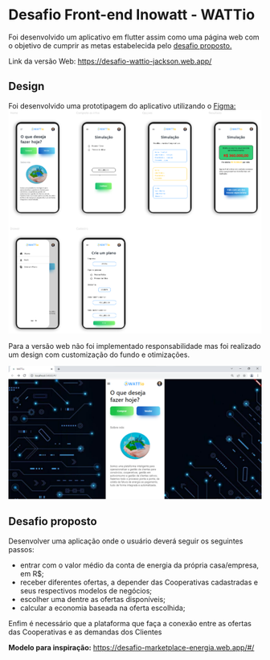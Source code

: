 # Desafio Front-end Inowatt - WATTio

Foi desenvolvido um aplicativo em flutter assim como uma página web com o objetivo de cumprir as metas estabelecida pelo [desafio proposto.](../desafio_frontend_wattio.pdf)

Link da versão Web: https://desafio-wattio-jackson.web.app/

## Design

Foi desenvolvido uma prototipagem do aplicativo utilizando o [Figma:](https://www.figma.com/file/IK2bVIpih24uLJPn8srTU5/inowatt---watt.io?node-id=0%3A1)
![Design de todas as telas](docs/design.png)


Para a versão web não foi implementado responsabilidade mas foi realizado um design com customização do fundo e otimizações.

![Design Web](docs/web.png)


## Desafio proposto

Desenvolver uma aplicação onde o usuário deverá seguir os seguintes passos:
- entrar com o valor médio da conta de energia da própria casa/empresa, em R$;
- receber diferentes ofertas, a depender das Cooperativas cadastradas e seus
respectivos modelos de negócios;
- escolher uma dentre as ofertas disponíveis;
- calcular a economia baseada na oferta escolhida;


Enfim é necessário que a plataforma que faça a conexão entre as ofertas das Cooperativas e as demandas dos Clientes

**Modelo para inspiração:** https://desafio-marketplace-energia.web.app/#/
